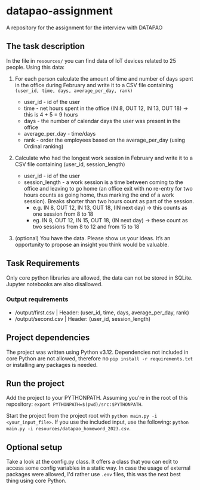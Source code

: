 # datapao-assignment

A repository for the assignment for the interview with DATAPAO

## The task description

In the file in `resources/` you can find data of IoT devices related to 25 people. Using this data:

1. For each person calculate the amount of time and number of days spent in the office during February and write it to a CSV file containing `(user_id, time, days, average_per_day, rank)`

   - user_id - id of the user
   - time - net hours spent in the office (IN 8, OUT 12, IN 13, OUT 18) → this is 4 + 5 = 9 hours
   - days - the number of calendar days the user was present in the office
   - average_per_day - time/days
   - rank - order the employees based on the average_per_day (using Ordinal ranking)

2. Calculate who had the longest work session in February and write it to a CSV file containing (user_id, session_length)

   - user_id - id of the user
   - session_length - a work session is a time between coming to the office and leaving to go home (an office exit with no re-entry for two hours counts as going home, thus marking the end of a work session). Breaks shorter than two hours count as part of the session.
     - e.g. IN 8, OUT 12, IN 13, OUT 18, (IN next day) → this counts as one session from 8 to 18
     - eg. IN 8, OUT 12, IN 15, OUT 18, (IN next day) → these count as two sessions from 8 to 12 and from 15 to 18

3. (optional) You have the data. Please show us your ideas. It’s an opportunity to propose an insight you think would be valuable.

## Task Requirements

Only core python libraries are allowed, the data can not be stored in SQLite. Jupyter notebooks are also disallowed.

### Output requirements

- /output/first.csv | Header: (user_id, time, days, average_per_day, rank)
- /output/second.csv | Header: (user_id, session_length)

## Project dependencies

The project was written using Python v3.12. Dependencies not included in core Python are not allowed, therefore no `pip install -r requirements.txt` or installing any packages is needed.

## Run the project

Add the project to your PYTHONPATH. Assuming you're in the root of this repository: `export PYTHONPATH=$(pwd)/src:$PYTHONPATH`.

Start the project from the project root with `python main.py -i <your_input_file>`. If you use the included input, use the following: `python main.py -i resources/datapao_homeword_2023.csv`.

## Optional setup

Take a look at the config.py class. It offers a class that you can edit to access some config variables in a static way. In case the usage of external packages were allowed, I'd rather use `.env` files, this was the next best thing using core Python.
